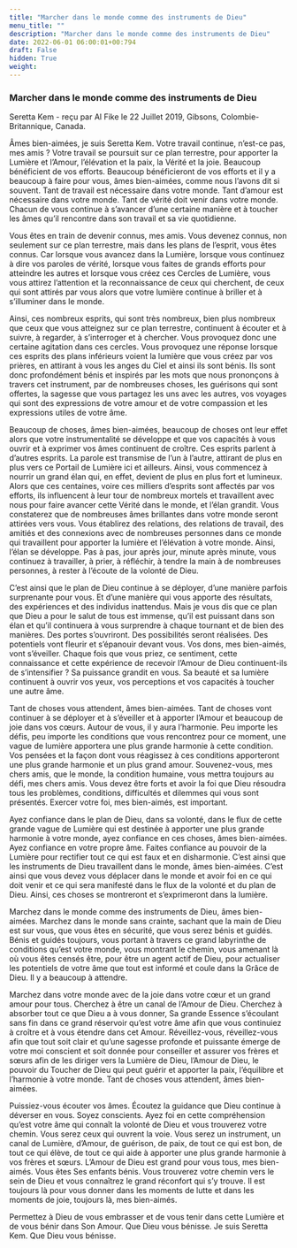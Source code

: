 ```yaml
---
title: "Marcher dans le monde comme des instruments de Dieu"
menu_title: ""
description: "Marcher dans le monde comme des instruments de Dieu"
date: 2022-06-01 06:00:01+00:794
draft: False
hidden: True
weight:
---
```

### Marcher dans le monde comme des instruments de Dieu

Seretta Kem - reçu par Al Fike le 22 Juillet 2019, Gibsons, Colombie-Britannique, Canada.

Âmes bien-aimées, je suis Seretta Kem. Votre travail continue, n’est-ce pas, mes amis ? Votre travail se poursuit sur ce plan terrestre, pour apporter la Lumière et l’Amour, l’élévation et la paix, la Vérité et la joie. Beaucoup bénéficient de vos efforts. Beaucoup bénéficieront de vos efforts et il y a beaucoup à faire pour vous, âmes bien-aimées, comme nous l’avons dit si souvent. Tant de travail est nécessaire dans votre monde. Tant d’amour est nécessaire dans votre monde. Tant de vérité doit venir dans votre monde. Chacun de vous continue à s’avancer d’une certaine manière et à toucher les âmes qu’il rencontre dans son travail et sa vie quotidienne.

Vous êtes en train de devenir connus, mes amis. Vous devenez connus, non seulement sur ce plan terrestre, mais dans les plans de l’esprit, vous êtes connus. Car lorsque vous avancez dans la Lumière, lorsque vous continuez à dire vos paroles de vérité, lorsque vous faites de grands efforts pour atteindre les autres et lorsque vous créez ces Cercles de Lumière, vous vous attirez l’attention et la reconnaissance de ceux qui cherchent, de ceux qui sont attirés par vous alors que votre lumière continue à briller et à s’illuminer dans le monde.

Ainsi, ces nombreux esprits, qui sont très nombreux, bien plus nombreux que ceux que vous atteignez sur ce plan terrestre, continuent à écouter et à suivre, à regarder, à s’interroger et à chercher. Vous provoquez donc une certaine agitation dans ces cercles. Vous provoquez une réponse lorsque ces esprits des plans inférieurs voient la lumière que vous créez par vos prières, en attirant à vous les anges du Ciel et ainsi ils sont bénis. Ils sont donc profondément bénis et inspirés par les mots que nous prononçons à travers cet instrument, par de nombreuses choses, les guérisons qui sont offertes, la sagesse que vous partagez les uns avec les autres, vos voyages qui sont des expressions de votre amour et de votre compassion et les expressions utiles de votre âme.

Beaucoup de choses, âmes bien-aimées, beaucoup de choses ont leur effet alors que votre instrumentalité se développe et que vos capacités à vous ouvrir et à exprimer vos âmes continuent de croître. Ces esprits parlent à d’autres esprits. La parole est transmise de l’un à l’autre, attirant de plus en plus vers ce Portail de Lumière ici et ailleurs. Ainsi, vous commencez à nourrir un grand élan qui, en effet, devient de plus en plus fort et lumineux. Alors que ces centaines, voire ces milliers d’esprits sont affectés par vos efforts, ils influencent à leur tour de nombreux mortels et travaillent avec nous pour faire avancer cette Vérité dans le monde, et l’élan grandit. Vous constaterez que de nombreuses âmes brillantes dans votre monde seront attirées vers vous. Vous établirez des relations, des relations de travail, des amitiés et des connexions avec de nombreuses personnes dans ce monde qui travaillent pour apporter la lumière et l’élévation à votre monde. Ainsi, l’élan se développe. Pas à pas, jour après jour, minute après minute, vous continuez à travailler, à prier, à réfléchir, à tendre la main à de nombreuses personnes, à rester à l’écoute de la volonté de Dieu.

C’est ainsi que le plan de Dieu continue à se déployer, d’une manière parfois surprenante pour vous. Et d’une manière qui vous apporte des résultats, des expériences et des individus inattendus. Mais je vous dis que ce plan que Dieu a pour le salut de tous est immense, qu’il est puissant dans son élan et qu’il continuera à vous surprendre à chaque tournant et de bien des manières. Des portes s’ouvriront. Des possibilités seront réalisées. Des potentiels vont fleurir et s’épanouir devant vous. Vos dons, mes bien-aimés, vont s’éveiller. Chaque fois que vous priez, ce sentiment, cette connaissance et cette expérience de recevoir l’Amour de Dieu continuent-ils de s’intensifier ? Sa puissance grandit en vous. Sa beauté et sa lumière continuent à ouvrir vos yeux, vos perceptions et vos capacités à toucher une autre âme.

Tant de choses vous attendent, âmes bien-aimées. Tant de choses vont continuer à se déployer et à s’éveiller et à apporter l’Amour et beaucoup de joie dans vos cœurs. Autour de vous, il y aura l’harmonie. Peu importe les défis, peu importe les conditions que vous rencontrez pour ce moment, une vague de lumière apportera une plus grande harmonie à cette condition. Vos pensées et la façon dont vous réagissez à ces conditions apporteront une plus grande harmonie et un plus grand amour. Souvenez-vous, mes chers amis, que le monde, la condition humaine, vous mettra toujours au défi, mes chers amis. Vous devez être forts et avoir la foi que Dieu résoudra tous les problèmes, conditions, difficultés et dilemmes qui vous sont présentés. Exercer votre foi, mes bien-aimés, est important.

Ayez confiance dans le plan de Dieu, dans sa volonté, dans le flux de cette grande vague de Lumière qui est destinée à apporter une plus grande harmonie à votre monde, ayez confiance en ces choses, âmes bien-aimées. Ayez confiance en votre propre âme. Faites confiance au pouvoir de la Lumière pour rectifier tout ce qui est faux et en disharmonie. C’est ainsi que les instruments de Dieu travaillent dans le monde, âmes bien-aimées. C’est ainsi que vous devez vous déplacer dans le monde et avoir foi en ce qui doit venir et ce qui sera manifesté dans le flux de la volonté et du plan de Dieu. Ainsi, ces choses se montreront et s’exprimeront dans la lumière.

Marchez dans le monde comme des instruments de Dieu, âmes bien-aimées. Marchez dans le monde sans crainte, sachant que la main de Dieu est sur vous, que vous êtes en sécurité, que vous serez bénis et guidés. Bénis et guidés toujours, vous portant à travers ce grand labyrinthe de conditions qu’est votre monde, vous montrant le chemin, vous amenant là où vous êtes censés être, pour être un agent actif de Dieu, pour actualiser les potentiels de votre âme que tout est informé et coule dans la Grâce de Dieu. Il y a beaucoup à attendre.

Marchez dans votre monde avec de la joie dans votre cœur et un grand amour pour tous. Cherchez à être un canal de l’Amour de Dieu. Cherchez à absorber tout ce que Dieu a à vous donner, Sa grande Essence s’écoulant sans fin dans ce grand réservoir qu’est votre âme afin que vous continuiez à croître et à vous étendre dans cet Amour. Réveillez-vous, réveillez-vous afin que tout soit clair et qu’une sagesse profonde et puissante émerge de votre moi conscient et soit donnée pour conseiller et assurer vos frères et sœurs afin de les diriger vers la Lumière de Dieu, l’Amour de Dieu, le pouvoir du Toucher de Dieu qui peut guérir et apporter la paix, l’équilibre et l’harmonie à votre monde. Tant de choses vous attendent, âmes bien-aimées.

Puissiez-vous écouter vos âmes. Écoutez la guidance que Dieu continue à déverser en vous. Soyez conscients. Ayez foi en cette compréhension qu’est votre âme qui connaît la volonté de Dieu et vous trouverez votre chemin. Vous serez ceux qui ouvrent la voie. Vous serez un instrument, un canal de Lumière, d’Amour, de guérison, de paix, de tout ce qui est bon, de tout ce qui élève, de tout ce qui aide à apporter une plus grande harmonie à vos frères et sœurs. L’Amour de Dieu est grand pour vous tous, mes bien-aimés. Vous êtes Ses enfants bénis. Vous trouverez votre chemin vers le sein de Dieu et vous connaîtrez le grand réconfort qui s’y trouve. Il est toujours là pour vous donner dans les moments de lutte et dans les moments de joie, toujours là, mes bien-aimés.

Permettez à Dieu de vous embrasser et de vous tenir dans cette Lumière et de vous bénir dans Son Amour. Que Dieu vous bénisse. Je suis Seretta Kem. Que Dieu vous bénisse.
